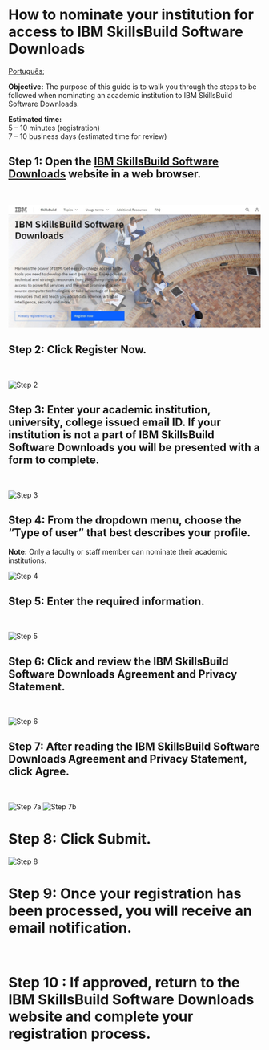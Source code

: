 # How to nominate your institution for access to IBM SkillsBuild Software Downloads 

[Português](/academic-initiative/pt-br/how-to/How-to-nominate-your-institution-to-the-IBM-Academic-Initiative/readme.md);

**Objective:** The purpose of this guide is to walk you through the steps to be followed 
when nominating an academic institution to IBM SkillsBuild Software Downloads.

**Estimated time:**  
5 – 10 minutes (registration)  
7 – 10 business days (estimated time for review)

## Step 1: Open the [IBM SkillsBuild Software Downloads](https://ibm.com/academic) website in a web browser.
<br />

![Step 1](images/step1.png)

## Step 2: Click **Register Now**.
<br />

![Step 2](images/step2.png)

## Step 3: Enter your academic institution, university, college issued email ID.  If your institution is not a part of IBM SkillsBuild Software Downloads you will be presented with a form to complete.
<br />

![Step 3](images/step3.png)

## Step 4: From the dropdown menu, choose the “Type of user” that best describes your profile.
**Note:** Only a faculty or staff member can nominate their academic institutions.
<br />

![Step 4](images/step4.png)

## Step 5: Enter the required information.
<br />

![Step 5](images/step5.png)

## Step 6: Click and review the IBM SkillsBuild Software Downloads Agreement and Privacy Statement.
<br />

![Step 6](images/step6.png)

## Step 7: After reading the IBM SkillsBuild Software Downloads Agreement and Privacy Statement, click **Agree**.
<br />

![Step 7a](images/step7a.png)
![Step 7b](images/step7b.png)

# Step 8: Click **Submit**.
![Step 8](images/step8.png)

# Step 9: Once your registration has been processed, you will receive an email notification.
<br />

# Step 10 : If approved, return to the IBM SkillsBuild Software Downloads website and complete your registration process.
